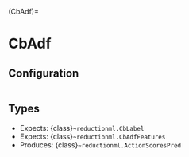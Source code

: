 (CbAdf)=
# CbAdf

## Configuration

```{reduction_config} CbAdf
```

## Types

- Expects: {class}`~reductionml.CbLabel`
- Expects: {class}`~reductionml.CbAdfFeatures`
- Produces: {class}`~reductionml.ActionScoresPred`
